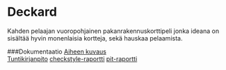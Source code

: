 # Deckard
Kahden pelaajan vuoropohjainen pakanrakennuskorttipeli jonka ideana on sisältää hyvin monenlaisia kortteja, sekä hauskaa pelaamista.

###Dokumentaatio
[Aiheen kuvaus](https://github.com/JoePrime/Deckard/blob/master/dokumentaatio/aiheenKuvausJaRakenne.md)  
[Tuntikirjanpito](https://github.com/JoePrime/Deckard/blob/master/dokumentaatio/tuntikirjanpito.md)
[checkstyle-raportti](https://htmlpreview.github.io/?https://github.com/JoePrime/Deckard/blob/master/dokumentaatio/site/checkstyle.html)
[pit-raportti](https://htmlpreview.github.io/?https://github.com/JoePrime/Deckard/blob/master/dokumentaatio/pit-reports/201609240118/index.html)
